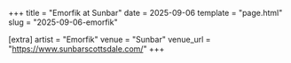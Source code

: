 +++
title = "Emorfik at Sunbar"
date = 2025-09-06
template = "page.html"
slug = "2025-09-06-emorfik"

[extra]
artist = "Emorfik"
venue = "Sunbar"
venue_url = "https://www.sunbarscottsdale.com/"
+++
